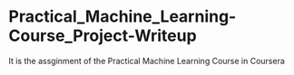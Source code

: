 # Practical_Machine_Learning-Course_Project-Writeup
It is the assginment of the Practical Machine Learning Course in Coursera
